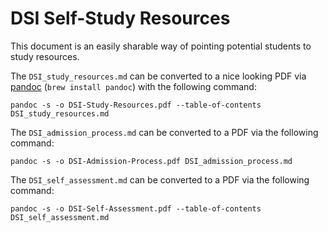 # DSI Self-Study Resources

This document is an easily sharable way of pointing potential students to study resources.  

The `DSI_study_resources.md` can be converted to a nice looking PDF via [pandoc](http://pandoc.org/) (`brew install pandoc`) with the following command:

```
pandoc -s -o DSI-Study-Resources.pdf --table-of-contents DSI_study_resources.md
```

The `DSI_admission_process.md` can be converted to a PDF via the following command:

```
pandoc -s -o DSI-Admission-Process.pdf DSI_admission_process.md
```

The `DSI_self_assessment.md` can be converted to a PDF via the following command:

```
pandoc -s -o DSI-Self-Assessment.pdf --table-of-contents DSI_self_assessment.md
```
